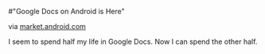 #"Google Docs on Android is Here"


 <div class="posterous_bookmarklet_entry">
 <div class='p_embed p_image_embed'>
<img alt="" src="https://ssl.gstatic.com/android/market/com.google.android.apps.docs/f-0-cd68c7f551911c8a10e4428014bf4d9452d19142" />
</div>


<div class="posterous_quote_citation">via <a href="https://market.android.com/details?id=com.google.android.apps.docs&amp;rdid=com.google.android.apps.docs&amp;rdot=1&amp;pli=1">market.android.com</a></div>
 <p>I seem to spend half my life in Google Docs. Now I can spend the other half.</p></div>
 